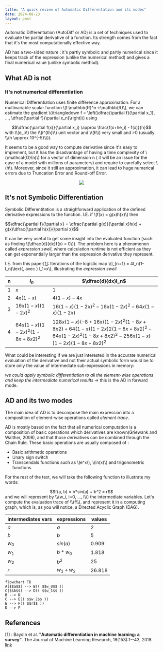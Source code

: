 ```yaml
---
title: "A quick review of Automatic Differentation and its modes"
date: 2024-08-23
layout: post
---
```

Automatic Differentiation (AutoDiff or AD) is a set of techniques used to evaluate the partial derivative of a function. Its strength comes from the fact that it's the most computationally effective way.

AD has a two-sided nature : it's partly symbolic and partly numerical since it keeps track of the expression (unlike the numerical method) and gives a final numerical value (unlike symbolic method).

## What AD is not 
### It's not numerical differentiation
Numerical Differentiation uses finite difference approximation.
For a multivariable scalar function \\(f:\mathbb{R}^n->\mathbb{R}\\), we can estimate the gradient \\(\triangledown f = \left(\dfrac{\partial f}{\partial x_1}, ..., \dfrac{\partial f}{\partial x_n}\right)\\) using 
<div style="display: flex; justify-content: center;">$$\dfrac{\partial f(x)}{\partial x_i} \approx \frac{f(x+he_i) - f(x)}{h}$$</div>
with \\(e_i\\) the \\(i^{th}\\) unit vector and \\(h\\) very small and >0 (usually \\(h \approx 10^{-5}\\)).

It seems to be a good way to compute derivative since it's easy to implement, but it has the disadvantage of having a time complexity of \\(\mathcal{O}(n)\\) for a vector of dimension n ( it will be an issue for the case of a model with millions of parameters) and require to carefully select \\(h\\).
Moreover, since it still an approximation, it can lead to huge numerical errors due to Truncation Error and Round-off Error.

<div style="text-align:center">
  <img src="https://github.com/user-attachments/assets/a7f64f86-b0a0-4598-b26f-d6068121b327" />
</div>


## It's not Symbolic Differentiation
Symbolic Differentitation is a straighforward application of the defined derivative expressions to the function. I.E. if \\(f(x) = g(x)h(x)\\) then 
<div style="display:flex; justify-content:center">$$\dfrac{\partial f}{\partial x} = \dfrac{\partial g(x)}{\partial x}h(x) + g(x)\dfrac{\partial h(x)}{\partial x}$$</div>

It can be very useful to get some insight into the evaluated function (such as finding \\(\dfrac{d}{dx}f(x) = 0\\)). The problem here is a phenomenon called *expression swell*, where calculation runtime is not efficient as they can get exponentially larger than the expression derivative they represent.

I.E. from this paper[[1]](#1):
Iterations of the logistic map \\(l_{n+1} = 4l_n(1-l_n)\text{, avec } l_1=x\\), illustrating the *expression swell*

| n   | $l_n$              | $\dfrac{d}{dx}l_n$                                       |
| --- | ------------------ | -------------------------------------------------------- |
| 1   | x                  | 1                                                        |
| 2   | $4x(1-x)$          | $4(1-x)-4x$                                              |
| 3   | $16x(1-x)(1-2x)^2$ | $16(1 − x)(1 − 2x)^2 − 16x(1 − 2x)^2 − 64x(1 − x)(1 − 2x)$ |
| 4    |$64x(1−x)(1−2x)^2 (1 − 8x + 8x2)^2$ |$128x(1 − x)(−8 + 16x)(1 − 2x)^2(1 − 8x+8x2)+64(1−x)(1−2x)2(1−8x+ 8x2)^2 −64x(1−2x)^2(1−8x+8x2)^2 − 256x(1 − x)(1 − 2x)(1 − 8x + 8x2)^2$  |

What could be interesting if we are just interested in the accurate numerical evaluation of the derivative and not their actual symbolic form would be to store only the value of intermediate sub-expressions in memory: 

*we could apply symbolic differentiation to all the element-wise operations and keep the intermediate numerical results* -> this is the AD in forward mode.

## AD and its two modes

The main idea of AD is to decompose the main expression into a composition of element-wise operations called *element trace*.

AD is mostly based on the fact that all numerical computation is a composition of basic operations which derivatives are known(Griewank and Walther, 2008), and that those derivatives can be combined through the Chain Rule.
These basic operations are usually composed of :
- Basic arithmetic operations
- Unary sign switch
- Transcendals functions such as \\(e^x\\), \\(ln(x)\\) and trigonometric functions.

For the rest of the text, we will take the following function to illustrate my words: 
<div style="display: flex; justify-content:center;">$$f(a, b) = b*sin(a) + b^2 = r$$</div>  and we will represent by \\(w_i, i=0, ..., l\\) the intermediate variables.  Let's compute the evaluation trace of \\(f\\), and represent it in a computing graph, which is, as you will notice, a Directed Acyclic Graph (DAG).

| intermediates vars | expressions | values   |
| ------------------ | ----------- | -------- |
| $a$                | $a$         | $2$      |
| $b$                | $b$         | $5$      |
| $w_0$              | $sin(a)$    | $0.909$  |
| $w_1$              | $b*w_0$     | $1.818$  |
| $w_2$              | $b^2$       | $25$     |
| $r$                | $w_1 + w_2$ | $26.818$ |

```mermaid
flowchart TB
A[$$a$$] --> B(( $$w_0$$ ))
C[$$b$$] --> D(( $$w_1$$ ))
B --> D
C --> E(( $$w_2$$ ))
E --> F(( $$r$$ ))
D --> F
```

## References
<a id="1">[1]</a> : Baydin et al. __"Automatic differentiation in machine learning: a survey"__. The Journal of Machine Learning Research, 18(153):1--43, 2018. [link](https://arxiv.org/abs/1502.05767)
